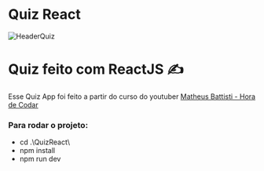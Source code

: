 # Quiz React

![HeaderQuiz](https://user-images.githubusercontent.com/106342952/201737064-6389507d-5500-4e9a-819c-7876b3668cad.png)

<h1 >Quiz feito com ReactJS ✍️</h1>

Esse Quiz App foi feito a partir do curso do youtuber [Matheus Battisti - Hora de Codar](https://www.youtube.com/watch?v=HlkbeikH8cs)

<h3>Para rodar o projeto: </h3>

* cd .\QuizReact\
* npm install
* npm run dev
